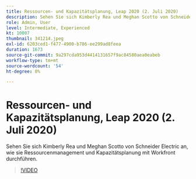 ```yaml
---
title: Ressourcen- und Kapazitätsplanung, Leap 2020 (2. Juli 2020)
description: Sehen Sie sich Kimberly Rea und Meghan Scotto von Schneider Electric an, wie sie Ressourcenmanagement und Kapazitätsplanung mit Workfront durchführen.
role: Admin, User
level: Intermediate, Experienced
kt: 10007
thumbnail: 341214.jpeg
exl-id: 6203ced1-f477-4900-b786-ee299ad8feea
duration: 1673
source-git-commit: 9a297cda953d4414131657f9ac84580aea0eabeb
workflow-type: tm+mt
source-wordcount: '54'
ht-degree: 0%

---
```


# Ressourcen- und Kapazitätsplanung, Leap 2020 (2. Juli 2020)

Sehen Sie sich Kimberly Rea und Meghan Scotto von Schneider Electric an, wie sie Ressourcenmanagement und Kapazitätsplanung mit Workfront durchführen.

>[!VIDEO](https://video.tv.adobe.com/v/341214/?quality=12&learn=on)
